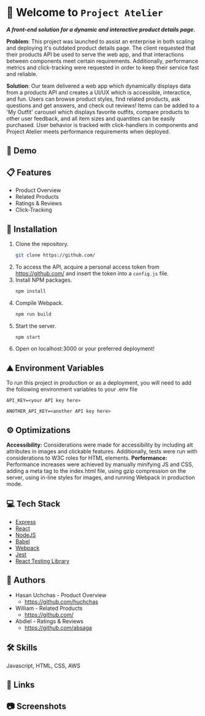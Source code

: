 # 👋 Welcome to `Project Atelier`

***A front-end solution for a dynamic and interactive product details page.***

**Problem**:
This project was launched to assist an enterprise in both scaling and deploying it's outdated product details page. The client requested that their products API be used to serve the web app, and that interactions between components meet certain requirements. Additionally, performance metrics and click-tracking were requested in order to keep their service fast and reliable.

**Solution**:
Our team delivered a web app which dynamically displays data from a products API and creates a UI/UX which is accessible, interactice, and fun. Users can browse product styles, find related products, ask questions and get answers, and check out reviews! Items can be added to a 'My Outfit' carousel which displays favorite outfits, compare products to other user feedback, and all item sizes and quantites can be easily purchased. User behavior is tracked with click-handlers in components and Project Atelier meets performance requirements when deployed.

## 🎥 Demo

## 📋 Features

- Product Overview
- Related Products
- Ratings & Reviews
- Click-Tracking

## 💾 Installation

1. Clone the repository.
   ```sh
   git clone https://github.com/
   ```
2. To access the API, acquire a personal access token from https://github.com/ and insert the token into a ```config.js``` file.
3. Install NPM packages.
   ```sh
   npm install
    ```
3. Compile Webpack.
   ```sh
   npm run build
    ```
4. Start the server.
   ```sh
   npm start
    ```
5. Open on localhost:3000 or your preferred deployment!

## ⛰️ Environment Variables

To run this project in production or as a deployment, you will need to add the following environment variables to your .env file

`API_KEY=<your API key here>`

`ANOTHER_API_KEY=<another API key here>`

## ⚙️ Optimizations

**Accessibility:** Considerations were made for accessibility by including alt attributes in images and clickable features. Additionally, tests were run with considerations to W3C roles for HTML elements.
**Performance:** Performance increases were achieved by manually minifying JS and CSS, adding a meta tag to the index.html file, using gzip compression on the server, using in-line styles for images, and running Webpack in production mode.

## 💻 Tech Stack

* [Express](https://expressjs.com/)
* [React](https://reactjs.org/)
* [NodeJS](https://nodejs.dev/)
* [Babel](https://babeljs.io/)
* [Webpack](https://webpack.js.org/)
* [Jest](https://jestjs.io/docs/expect)
* [React Testing Library](https://github.com/testing-library/react-testing-library)

## 🤖 Authors

* Hasan Uchchas - Product Overview
  * https://github.com/huchchas
* William - Related Products
  * https://github.com/
* Abdiel - Ratings & Reviews
  * https://github.com/absaga

## 🛠 Skills
Javascript, HTML, CSS, AWS

## 🔗 Links

## 📷 Screenshots


